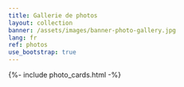 ```yaml
---
title: Gallerie de photos
layout: collection
banner: /assets/images/banner-photo-gallery.jpg
lang: fr
ref: photos
use_bootstrap: true
---
```


{%- include photo_cards.html -%}
